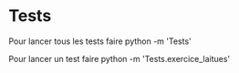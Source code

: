# Tests

Pour lancer tous les tests faire  python -m 'Tests'

Pour lancer un test faire         python -m 'Tests.exercice_laitues'
